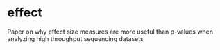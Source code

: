 # effect
Paper on why effect size measures are more useful than p-values when analyzing high throughput sequencing datasets
